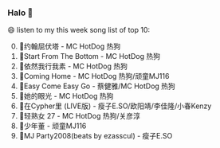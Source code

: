 

### Halo 👋

😄 listen to my this week song list of top 10:

0. 🌈约翰屈伏塔 - MC HotDog 热狗
1. 🌈Start From The Bottom - MC HotDog 热狗
2. 🌈依然我行我素 - MC HotDog 热狗
3. 🌈Coming Home - MC HotDog 热狗/顽童MJ116
4. 🌈Easy Come Easy Go - 蔡健雅/MC HotDog 热狗
5. 🌈她的眼光 - MC HotDog 热狗
6. 🌈在Cypher里  (LIVE版) - 瘦子E.SO/欧阳靖/李佳隆/小春Kenzy
7. 🌈轻熟女 27 - MC HotDog 热狗/关彦淳
8. 🌈少年董 - 顽童MJ116
9. 🌈MJ Party2008(beats by ezasscul) - 瘦子E.SO


